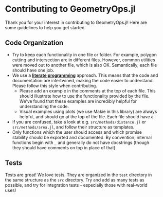 # Contributing to GeometryOps.jl

Thank you for your interest in contributing to GeometryOps.jl! Here are some guidelines to help you get started.

## Code Organization

- Try to keep each functionality in one file or folder.  For example, polygon cutting and intersection are in different files.  However, common utilities were moved out to another file, which is also OK.  Semantically, each file should have one job.
- We use a [**literate programming**](https://en.wikipedia.org/wiki/Literate_programming) approach.  This means that the code and documentation are intertwined, making the code easier to understand. Please follow this style when contributing.
    - Please add an example in the comments at the top of each file. This should illustrate how to use the functionality provided by the file.  We've found that these examples are incredibly helpful for understanding the code.
    - Visual examples using plots (we use Makie in this library) are always helpful, and should go at the top of the file.  Each file should have a 
- If you are confused, take a look at e.g. `src/methods/distance.jl` or `src/methods/area.jl`, and follow their structure as templates.
- Only functions which the user should access and which promise stability should be exported and documented.  By convention, internal functions begin with `_` and generally do not have docstrings (though they should have comments on top in place of that).

## Tests

Tests are great!  We love tests.  They are organized in the `test` directory in the same structure as the `src` directory.  Try and add as many tests as possible, and try for integration tests - especially those with real-world uses!


